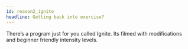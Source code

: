 ```yaml
---
id: reason2_ignite
headline: Getting back into exercise?
---
```


There’s a program just for you called Ignite. Its filmed with modifications and beginner friendly intensity levels.

